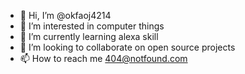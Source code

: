 - 👋 Hi, I’m @okfaoj4214
- 👀 I’m interested in computer things
- 🌱 I’m currently learning alexa skill
- 💞️ I’m looking to collaborate on open source projects
- 📫 How to reach me 404@notfound.com

<!---
okfaoj4214/okfaoj4214 is a ✨ special ✨ repository because its `README.md` (this file) appears on your GitHub profile.
You can click the Preview link to take a look at your changes.
--->
